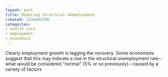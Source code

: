 ```yaml
---
layout: post
title: Reducing Structural Unemployment
created: 1296893790
categories:
- health care
- employment
- economics
---
```

Clearly employment growth is lagging the recovery. Some economists suggest that this may indicate a rise in the structural unemployment rate--what would be considered "normal" (5% or so previously)--caused by a variety of factors
